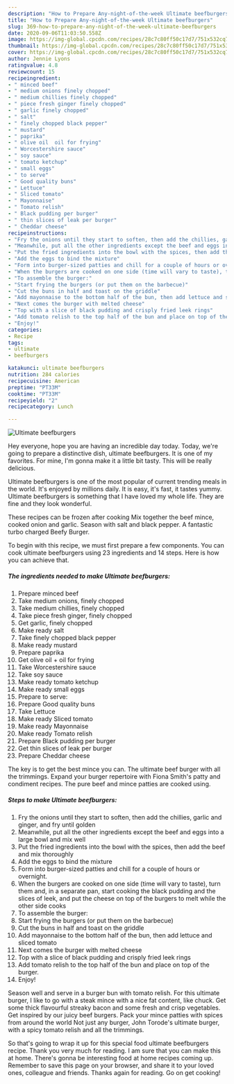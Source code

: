 ```yaml
---
description: "How to Prepare Any-night-of-the-week Ultimate beefburgers"
title: "How to Prepare Any-night-of-the-week Ultimate beefburgers"
slug: 369-how-to-prepare-any-night-of-the-week-ultimate-beefburgers
date: 2020-09-06T11:03:50.558Z
image: https://img-global.cpcdn.com/recipes/28c7c80ff50c17d7/751x532cq70/ultimate-beefburgers-recipe-main-photo.jpg
thumbnail: https://img-global.cpcdn.com/recipes/28c7c80ff50c17d7/751x532cq70/ultimate-beefburgers-recipe-main-photo.jpg
cover: https://img-global.cpcdn.com/recipes/28c7c80ff50c17d7/751x532cq70/ultimate-beefburgers-recipe-main-photo.jpg
author: Jennie Lyons
ratingvalue: 4.8
reviewcount: 15
recipeingredient:
- " minced beef"
- " medium onions finely chopped"
- " medium chillies finely chopped"
- " piece fresh ginger finely chopped"
- " garlic finely chopped"
- " salt"
- " finely chopped black pepper"
- " mustard"
- " paprika"
- " olive oil  oil for frying"
- " Worcestershire sauce"
- " soy sauce"
- " tomato ketchup"
- " small eggs"
- " to serve"
- " Good quality buns"
- " Lettuce"
- " Sliced tomato"
- " Mayonnaise"
- " Tomato relish"
- " Black pudding per burger"
- " thin slices of leak per burger"
- " Cheddar cheese"
recipeinstructions:
- "Fry the onions until they start to soften, then add the chillies, garlic and ginger, and fry until golden"
- "Meanwhile, put all the other ingredients except the beef and eggs into a large bowl and mix well"
- "Put the fried ingredients into the bowl with the spices, then add the beef and mix thoroughly"
- "Add the eggs to bind the mixture"
- "Form into burger-sized patties and chill for a couple of hours or overnight."
- "When the burgers are cooked on one side (time will vary to taste), turn them and, in a separate pan, start cooking the black pudding and the slices of leek, and put the cheese on top of the burgers to melt while the other side cooks"
- "To assemble the burger:"
- "Start frying the burgers (or put them on the barbecue)"
- "Cut the buns in half and toast on the griddle"
- "Add mayonnaise to the bottom half of the bun, then add lettuce and sliced tomato"
- "Next comes the burger with melted cheese"
- "Top with a slice of black pudding and crisply fried leek rings"
- "Add tomato relish to the top half of the bun and place on top of the burger."
- "Enjoy!"
categories:
- Recipe
tags:
- ultimate
- beefburgers

katakunci: ultimate beefburgers 
nutrition: 284 calories
recipecuisine: American
preptime: "PT33M"
cooktime: "PT33M"
recipeyield: "2"
recipecategory: Lunch

---
```



![Ultimate beefburgers](https://img-global.cpcdn.com/recipes/28c7c80ff50c17d7/751x532cq70/ultimate-beefburgers-recipe-main-photo.jpg)

Hey everyone, hope you are having an incredible day today. Today, we're going to prepare a distinctive dish, ultimate beefburgers. It is one of my favorites. For mine, I'm gonna make it a little bit tasty. This will be really delicious.

Ultimate beefburgers is one of the most popular of current trending meals in the world. It's enjoyed by millions daily. It is easy, it's fast, it tastes yummy. Ultimate beefburgers is something that I have loved my whole life. They are fine and they look wonderful.

These recipes can be frozen after cooking Mix together the beef mince, cooked onion and garlic. Season with salt and black pepper. A fantastic turbo charged Beefy Burger.


To begin with this recipe, we must first prepare a few components. You can cook ultimate beefburgers using 23 ingredients and 14 steps. Here is how you can achieve that.

<!--inarticleads1-->

##### The ingredients needed to make Ultimate beefburgers:

1. Prepare  minced beef
1. Take  medium onions, finely chopped
1. Take  medium chillies, finely chopped
1. Take  piece fresh ginger, finely chopped
1. Get  garlic, finely chopped
1. Make ready  salt
1. Take  finely chopped black pepper
1. Make ready  mustard
1. Prepare  paprika
1. Get  olive oil + oil for frying
1. Take  Worcestershire sauce
1. Take  soy sauce
1. Make ready  tomato ketchup
1. Make ready  small eggs
1. Prepare  to serve:
1. Prepare  Good quality buns
1. Take  Lettuce
1. Make ready  Sliced tomato
1. Make ready  Mayonnaise
1. Make ready  Tomato relish
1. Prepare  Black pudding per burger
1. Get  thin slices of leak per burger
1. Prepare  Cheddar cheese


The key is to get the best mince you can. The ultimate beef burger with all the trimmings. Expand your burger repertoire with Fiona Smith&#39;s patty and condiment recipes. The pure beef and mince patties are cooked using. 

<!--inarticleads2-->

##### Steps to make Ultimate beefburgers:

1. Fry the onions until they start to soften, then add the chillies, garlic and ginger, and fry until golden
1. Meanwhile, put all the other ingredients except the beef and eggs into a large bowl and mix well
1. Put the fried ingredients into the bowl with the spices, then add the beef and mix thoroughly
1. Add the eggs to bind the mixture
1. Form into burger-sized patties and chill for a couple of hours or overnight.
1. When the burgers are cooked on one side (time will vary to taste), turn them and, in a separate pan, start cooking the black pudding and the slices of leek, and put the cheese on top of the burgers to melt while the other side cooks
1. To assemble the burger:
1. Start frying the burgers (or put them on the barbecue)
1. Cut the buns in half and toast on the griddle
1. Add mayonnaise to the bottom half of the bun, then add lettuce and sliced tomato
1. Next comes the burger with melted cheese
1. Top with a slice of black pudding and crisply fried leek rings
1. Add tomato relish to the top half of the bun and place on top of the burger.
1. Enjoy!


Season well and serve in a burger bun with tomato relish. For this ultimate burger, I like to go with a steak mince with a nice fat content, like chuck. Get some thick flavourful streaky bacon and some fresh and crisp vegetables. Get inspired by our juicy beef burgers. Pack your mince patties with spices from around the world Not just any burger, John Torode&#39;s ultimate burger, with a spicy tomato relish and all the trimmings. 

So that's going to wrap it up for this special food ultimate beefburgers recipe. Thank you very much for reading. I am sure that you can make this at home. There's gonna be interesting food at home recipes coming up. Remember to save this page on your browser, and share it to your loved ones, colleague and friends. Thanks again for reading. Go on get cooking!
